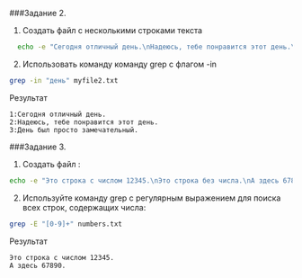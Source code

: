 ###Задание 2. 

1. Создать файл с несколькими строками текста
```bash
  echo -e "Сегодня отличный день.\nНадеюсь, тебе понравится этот день.\nДень был просто замечательный." > myfile2.txt
```
2. Использовать команду команду grep с флагом -in
```bash
grep -in "день" myfile2.txt
```

Результат
```
1:Сегодня отличный день.
2:Надеюсь, тебе понравится этот день.
3:День был просто замечательный.
```

###Задание 3.
1. Создать файл :
```bash
echo -e "Это строка с числом 12345.\nЭто строка без числа.\nА здесь 67890." > numbers.txt
```
2. Используйте команду grep с регулярным выражением для поиска всех строк, содержащих числа:
```bash
grep -E "[0-9]+" numbers.txt 
```

Результат
```
Это строка с числом 12345.
А здесь 67890.
```
